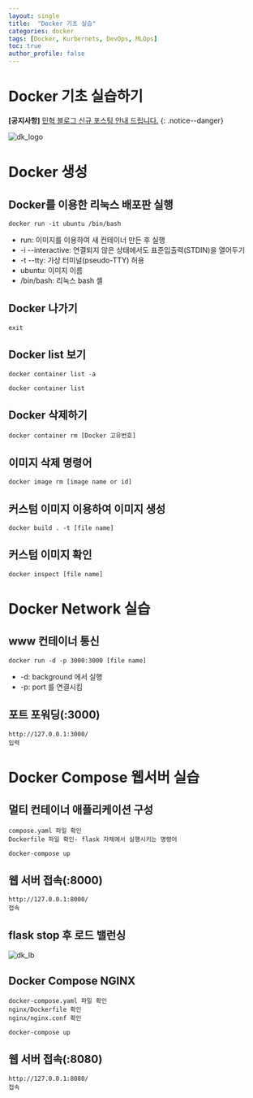```yaml
---
layout: single
title:  "Docker 기초 실습"
categories: docker
tags: [Docker, Kurbernets, DevOps, MLOps]
toc: true
author_profile: false
---
```


# Docker 기초 실습하기

**[공지사항]** [민혁 블로그 신규 포스팅 안내 드립니다.](https://xvihaan.github.io/event/first/)
{: .notice--danger}


![dk_logo]({{site.url}}/assets/images/2024-3-devstu/dk_logo.png)

# Docker 생성

## Docker를 이용한 리눅스 배포판 실행
```
docker run -it ubuntu /bin/bash
```
- run: 이미지를 이용하여 새 컨테이너 만든 후 실행
- -i --interactive:  연결되지 않은 상태에서도 표준입출력(STDIN)을 열어두기
- -t --tty: 가상 터미널(pseudo-TTY) 허용
- ubuntu: 이미지 이름
- /bin/bash: 리눅스 bash 셸 

## Docker 나가기
```
exit
```

## Docker list 보기
```
docker container list -a

docker container list
```

## Docker 삭제하기
```
docker container rm [Docker 고유번호]
```

## 이미지 삭제 명령어
```
docker image rm [image name or id]
```

## 커스텀 이미지 이용하여 이미지 생성
```
docker build . -t [file name]
```

## 커스텀 이미지 확인
```
docker inspect [file name]
```

# Docker Network 실습

## www 컨테이너 통신
```
docker run -d -p 3000:3000 [file name]
```
- -d: background 에서 실행
- -p: port 를 연결시킴

## 포트 포워딩(:3000)
```
http://127.0.0.1:3000/
입력
```

# Docker Compose 웹서버 실습

##  멀티 컨테이너 애플리케이션 구성
```
compose.yaml 파일 확인
Dockerfile 파일 확인- flask 자체에서 실행시키는 명령어 
```
```
docker-compose up
```

## 웹 서버 접속(:8000)
```
http://127.0.0.1:8000/
접속
```

## flask stop 후 로드 밸런싱

![dk_lb]({{site.url}}/assets/images/2024-3-devstu/dk_lb.png)

## Docker Compose NGINX
```
docker-compose.yaml 파일 확인
nginx/Dockerfile 확인
nginx/nginx.conf 확인
```
```
docker-compose up
```

## 웹 서버 접속(:8080)
```
http://127.0.0.1:8080/
접속
```

